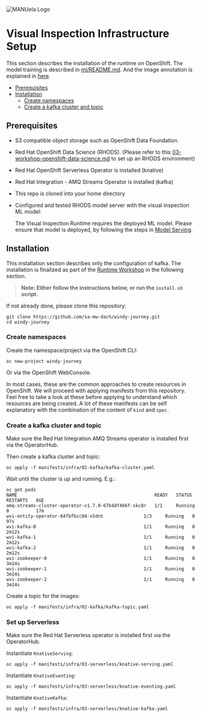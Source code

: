 ![MANUela Logo](https://github.com/sa-mw-dach/manuela/raw/master/docs/images/logo.png)

# Visual Inspection Infrastructure Setup <!-- omit in toc -->

This section describes the installation of the runtime on OpenShift. The model training is described in [ml/README.md](../ml/README.md). And the image annotation is explained in [here](cvat-cnv.md).

- [Prerequisites](#prerequisites)
- [Installation](#installation)
  - [Create namespaces](#create-namespaces)
  - [Create a kafka cluster and topic](#create-a-kafka-cluster-and-topic)



## Prerequisites

- S3 compatible object storage such as OpenShift Data Foundation.
- Red Hat OpenShift Data Science (RHODS). (Please refer to this [03-workshop-openshift-data-science.md](../../docs/03-workshop-openshift-data-science.md) to set up an RHODS environment)
- Red Hat OpenShift Serverless Operator is installed (knative)
- Red Hat Integration - AMQ Streams Operator is installed (kafka)
- This repo is cloned into your home directory
- Configured and tested RHODS model server with the visual inspection ML model:

  The Visual Inspection Runtime requires the deployed ML model. Please ensure that model is deployed, by following the steps in [Model Serving](../../docs/03-workshop-openshift-data-science.md#model-serving).
  

## Installation

This installation section describes only the configuration of kafka. The installation is finalized as part of the [Runtime Workshop](../../docs/04-workshop-runtime.md) in the following section.


> **Note: Either follow the instructions below, or run the `install.sh` script.**


If not already done, please clone this repository:

```
git clone https://github.com/sa-mw-dach/windy-journey.git
cd windy-journey
```

### Create namespaces

Create the namespace/project via the OpenShift CLI:

```
oc new-project windy-journey
```

Or via the OpenShift WebConsole.

In most cases, these are the common approaches to create resources in OpenShift. We will proceed with applying manifests from this repository. Feel free to take a look at these before applying to understand which resources are being created. A lot of these manifests can be self explanatory with the combination of the content of `kind` and `spec`.

### Create a kafka cluster and topic

Make sure the Red Hat Integration AMQ Streams operator is installed first via the OperatorHub.

Then create a kafka cluster and topic:

```
oc apply -f manifests/infra/02-kafka/kafka-cluster.yaml
```

Wait until the cluster is up and running. E.g.:

```
oc get pods
NAME                                                   READY   STATUS    RESTARTS   AGE
amq-streams-cluster-operator-v1.7.0-67b4df466f-skc8r   1/1     Running   0          17m
wvi-entity-operator-84fbfbcc84-x5dnt               2/3     Running   0          97s
wvi-kafka-0                                        1/1     Running   0          2m12s
wvi-kafka-1                                        1/1     Running   0          2m12s
wvi-kafka-2                                        1/1     Running   0          2m12s
wvi-zookeeper-0                                    1/1     Running   0          3m14s
wvi-zookeeper-1                                    1/1     Running   0          3m14s
wvi-zookeeper-2                                    1/1     Running   0          3m14s

```

Create a topic for the images:

```
oc apply -f manifests/infra/02-kafka/kafka-topic.yaml
```

### Set up Serverless

Make sure the Red Hat Serverless operator is installed first via the OperatorHub.

Instantiate `KnativeServing`:

```
oc apply -f manifests/infra/03-serverless/knative-serving.yaml
```

Instantiate `KnativeEventing`:

```
oc apply -f manifests/infra/03-serverless/knative-eventing.yaml
```

Instantiate `KnativeKafka`:

```
oc apply -f manifests/infra/03-serverless/knative-kafka.yaml
```


